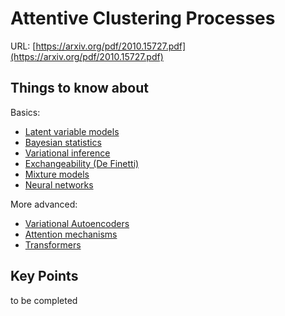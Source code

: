 # Attentive Clustering Processes

URL: [https://arxiv.org/pdf/2010.15727.pdf](https://arxiv.org/pdf/2010.15727.pdf)

## Things to know about

Basics:

- [Latent variable models](https://www.youtube.com/watch?v=7Pcvdo4EJeo&ab_channel=DeepMind)
- [Bayesian statistics](http://users.isr.ist.utl.pt/~wurmd/Livros/school/Bishop%20-%20Pattern%20Recognition%20And%20Machine%20Learning%20-%20Springer%20%202006.pdf)
- [Variational inference](https://cse.buffalo.edu/faculty/mbeal/papers/beal03.pdf)
- [Exchangeability (De Finetti)](https://www.youtube.com/watch?v=JXSHVkx2ZQQ&ab_channel=Oxeduc)
- [Mixture models](https://www.stat.cmu.edu/~cshalizi/uADA/12/lectures/ch20.pdf)
- [Neural networks](https://page.mi.fu-berlin.de/rojas/neural/neuron.pdf)

More advanced:

- [Variational Autoencoders](https://arxiv.org/abs/1606.05908)
- [Attention mechanisms](https://buomsoo-kim.github.io/attention/2020/01/01/Attention-mechanism-1.md/)
- [Transformers](https://papers.nips.cc/paper/7181-attention-is-all-you-need.pdf)

## Key Points

to be completed
